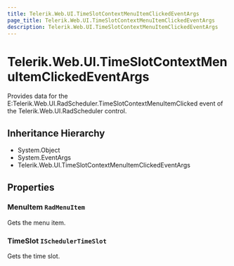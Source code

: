 ```yaml
---
title: Telerik.Web.UI.TimeSlotContextMenuItemClickedEventArgs
page_title: Telerik.Web.UI.TimeSlotContextMenuItemClickedEventArgs
description: Telerik.Web.UI.TimeSlotContextMenuItemClickedEventArgs
---
```


# Telerik.Web.UI.TimeSlotContextMenuItemClickedEventArgs

Provides data for the E:Telerik.Web.UI.RadScheduler.TimeSlotContextMenuItemClicked event of the Telerik.Web.UI.RadScheduler control.

## Inheritance Hierarchy

* System.Object
* System.EventArgs
* Telerik.Web.UI.TimeSlotContextMenuItemClickedEventArgs

## Properties

###  MenuItem `RadMenuItem`

Gets the menu item.

###  TimeSlot `ISchedulerTimeSlot`

Gets the time slot.


